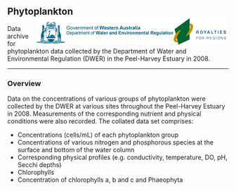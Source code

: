 ## Phytoplankton <img src="https://github.com/AquaticEcoDynamics/Peel_ARC/blob/master/Data/Sitemaps/Logos/dwer.png" align="right">

Data archive for phytoplankton data collected by the Department of Water and Environmental Regulation (DWER) in the Peel-Harvey Estuary in 2008.

---

### Overview

Data on the concentrations of various groups of phytoplankton were collected by the DWER at various sites throughout the Peel-Harvey Estuary in 2008. 
Measurements of the corresponding nutrient and physical conditions were also recorded. The collated data set comprises:

- Concentrations (cells/mL) of each phytoplankton group
- Concentrations of various nitrogen and phosphorous species at the surface and bottom of the water column
- Corresponding physical profiles (e.g. conductivity, temperature, DO, pH, Secchi depths) 
- Chlorophylls
- Concentration of chlorophylls a, b and c and Phaeophyta

